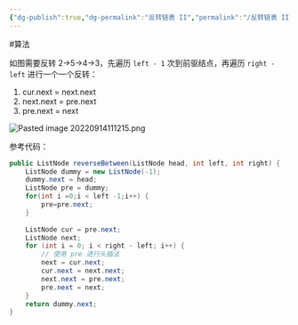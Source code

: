 ```yaml
---
{"dg-publish":true,"dg-permalink":"反转链表 II","permalink":"/反转链表 II/","title":"反转链表 II","tags":["链表"]}
---
```



#算法

如图需要反转 2→5→4→3，先遍历 `left - 1` 次到前驱结点，再遍历 `right - left` 进行一个一个反转：
1. cur.next = next.next
2. next.next = pre.next
3. pre.next = next

![Pasted image 20220914111215.png](/img/user/attachments/images/Pasted%20image%2020220914111215.png)

参考代码：

```java
public ListNode reverseBetween(ListNode head, int left, int right) {
	ListNode dummy = new ListNode(-1);
	dummy.next = head;
	ListNode pre = dummy;
	for(int i =0;i < left -1;i++) {
		pre=pre.next;
	}
	
	ListNode cur = pre.next;
	ListNode next;
	for (int i = 0; i < right - left; i++) {
		// 使用 pre 进行头插法
		next = cur.next;
		cur.next = next.next;
		next.next = pre.next;
		pre.next = next;
	}
	return dummy.next;
}
```